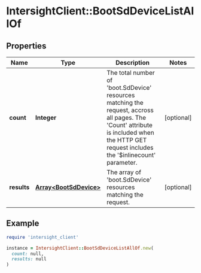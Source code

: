 # IntersightClient::BootSdDeviceListAllOf

## Properties

| Name | Type | Description | Notes |
| ---- | ---- | ----------- | ----- |
| **count** | **Integer** | The total number of &#39;boot.SdDevice&#39; resources matching the request, accross all pages. The &#39;Count&#39; attribute is included when the HTTP GET request includes the &#39;$inlinecount&#39; parameter. | [optional] |
| **results** | [**Array&lt;BootSdDevice&gt;**](BootSdDevice.md) | The array of &#39;boot.SdDevice&#39; resources matching the request. | [optional] |

## Example

```ruby
require 'intersight_client'

instance = IntersightClient::BootSdDeviceListAllOf.new(
  count: null,
  results: null
)
```

